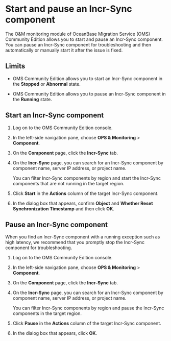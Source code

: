 # Start and pause an Incr-Sync component

The O&M monitoring module of OceanBase Migration Service (OMS) Community Edition allows you to start and pause an Incr-Sync component. You can pause an Incr-Sync component for troubleshooting and then automatically or manually start it after the issue is fixed.

## Limits

* OMS Community Edition allows you to start an Incr-Sync component in the **Stopped** or **Abnormal** state.

* OMS Community Edition allows you to pause an Incr-Sync component in the **Running** state.

## Start an Incr-Sync component

1. Log on to the OMS Community Edition console.

2. In the left-side navigation pane, choose **OPS & Monitoring** > **Component**.

3. On the **Component** page, click the **Incr-Sync** tab.

4. On the **Incr-Sync** page, you can search for an Incr-Sync component by component name, server IP address, or project name.

   You can filter Incr-Sync components by region and start the Incr-Sync components that are not running in the target region.

5. Click **Start** in the **Actions** column of the target Incr-Sync component.

6. In the dialog box that appears, confirm **Object** and **Whether Reset Synchronization Timestamp** and then click **OK**.

## Pause an Incr-Sync component

When you find an Incr-Sync component with a running exception such as high latency, we recommend that you promptly stop the Incr-Sync component for troubleshooting.

1. Log on to the OMS Community Edition console.

2. In the left-side navigation pane, choose **OPS & Monitoring** > **Component**.

3. On the **Component** page, click the **Incr-Sync** tab.

4. On the **Incr-Sync** page, you can search for an Incr-Sync component by component name, server IP address, or project name.

   You can filter Incr-Sync components by region and pause the Incr-Sync components in the target region.

5. Click **Pause** in the **Actions** column of the target Incr-Sync component.

6. In the dialog box that appears, click **OK**.
